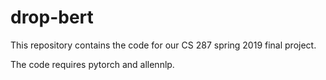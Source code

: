 # drop-bert

This repository contains the code for our CS 287 spring 2019 final project.

The code requires pytorch and allennlp.
